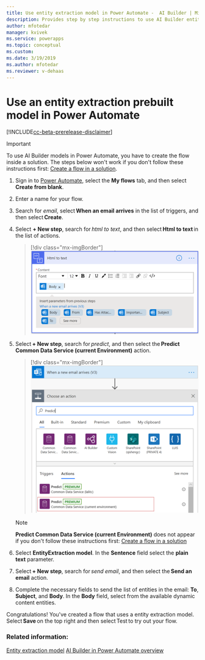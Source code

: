 ```yaml
---
title: Use entity extraction model in Power Automate -  AI Builder | Microsoft Docs
description: Provides step by step instructions to use AI Builder entity extraction in Power Automate.
author: mfotedar
manager: kvivek
ms.service: powerapps
ms.topic: conceptual
ms.custom: 
ms.date: 3/19/2019
ms.author: mfotedar
ms.reviewer: v-dehaas
---
```


# Use an entity extraction prebuilt model in Power Automate

[!INCLUDE[cc-beta-prerelease-disclaimer](./includes/cc-beta-prerelease-disclaimer.md)]

> [!IMPORTANT]
 > To use AI Builder models in Power Automate, you have to create the flow inside a solution. The steps below won't work if you don't follow these instructions first: [Create a flow in a solution](/flow/create-flow-solution).

1. Sign in to [Power Automate](https://flow.microsoft.com/), select the **My flows** tab, and then select **Create from blank**.
1. Enter a name for your flow.
1. Search for *email*, select **When an email arrives** in the list of triggers, and then select **Create**.
1. Select **+ New step**, search for *html to text*, and then select **Html to text** in the list of actions.
   > [!div class="mx-imgBorder"]
   > ![Select 'html to text'](media/html-to-text.png "Select 'html to text'")
1. Select **+ New step**, search for *predict*, and then select the **Predict Common Data Service (current Environment)** action.
   > [!div class="mx-imgBorder"]
   > ![Choose an a action'](media/predict-cds-2.png "Select 'Predict Common Data Service'")

    >[!NOTE]
    > **Predict Common Data Service (current Environment)** does not appear if you don't follow these instructions first: [Create a flow in a solution](/flow/create-flow-solution)
1. Select **EntityExtraction model**. In the **Sentence** field select the **plain text** parameter.
1. Select **+ New step**, search for *send email*, and then select the **Send an email** action.
1. Complete the necessary fields to send the list of entities in the email: **To**, **Subject**, and **Body**. In the **Body** field, select from the available dynamic content entities.

Congratulations! You've created a flow that uses a entity extraction model. Select **Save** on the top right and then select Test to try out your flow.

### Related information:

 [Entity extraction model](prebuilt-entity-extraction.md)
[AI Builder in Power Automate overview](use-in-flow-overview)